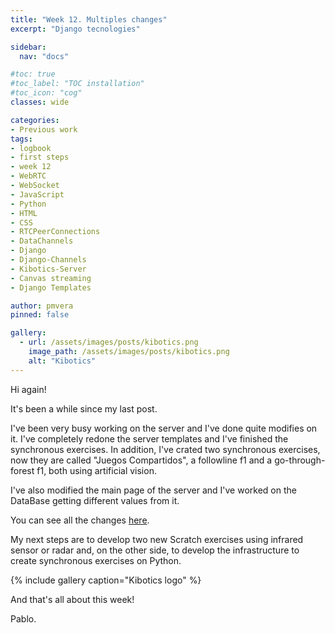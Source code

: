 ```yaml
---
title: "Week 12. Multiples changes"
excerpt: "Django tecnologies"

sidebar:
  nav: "docs"

#toc: true
#toc_label: "TOC installation"
#toc_icon: "cog"
classes: wide

categories:
- Previous work
tags:
- logbook
- first steps
- week 12
- WebRTC
- WebSocket
- JavaScript
- Python
- HTML
- CSS
- RTCPeerConnections
- DataChannels
- Django
- Django-Channels
- Kibotics-Server
- Canvas streaming
- Django Templates

author: pmvera
pinned: false

gallery:
  - url: /assets/images/posts/kibotics.png
    image_path: /assets/images/posts/kibotics.png
    alt: "Kibotics"
---
```


Hi again!

It's been a while since my last post.

I've been very busy working on the server and I've done quite modifies on it.
I've completely redone the server templates and I've finished the synchronous exercises. In
addition, I've crated two synchronous exercises, now they are called "Juegos Compartidos", 
a followline f1 and a go-through-forest f1, both using artificial vision.

I've also modified the main page of the server and I've worked on the DataBase getting
different values from it.

You can see all the changes [here](https://youtu.be/Ly2T91au-mE).

My next steps are to develop two new Scratch exercises using infrared sensor or radar and,
on the other side, to develop the infrastructure to create synchronous exercises on Python.

{% include gallery caption="Kibotics logo" %}

And that's all about this week!

Pablo.